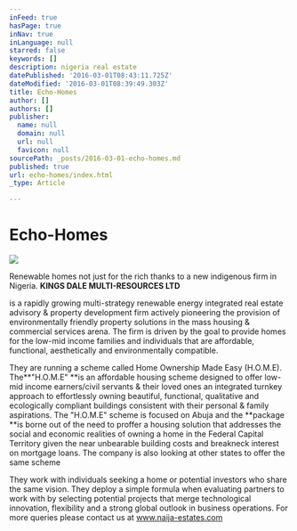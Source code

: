 ```yaml
---
inFeed: true
hasPage: true
inNav: true
inLanguage: null
starred: false
keywords: []
description: nigeria real estate
datePublished: '2016-03-01T08:43:11.725Z'
dateModified: '2016-03-01T08:39:49.303Z'
title: Echo-Homes
author: []
authors: []
publisher:
  name: null
  domain: null
  url: null
  favicon: null
sourcePath: _posts/2016-03-01-echo-homes.md
published: true
url: echo-homes/index.html
_type: Article

---
```

# Echo-Homes
![](https://the-grid-user-content.s3-us-west-2.amazonaws.com/d5a4506b-8a9d-4dc7-9c8a-a1abbc6f58b1.jpg)

Renewable homes not just for the rich thanks to a new indigenous firm in Nigeria. **KINGS DALE MULTI-RESOURCES LTD**

is a rapidly growing multi-strategy renewable energy integrated real estate advisory & property development firm actively pioneering the provision of environmentally friendly property solutions in the mass housing & commercial services arena. The firm is driven by the goal to provide homes for the low-mid income families and individuals that are affordable, functional, aesthetically and environmentally compatible.

They are running a scheme called Home Ownership Made Easy (H.O.M.E). The**"H.O.M.E" **is an affordable housing scheme designed to offer low-mid income earners/civil servants & their loved ones an integrated turnkey approach to effortlessly owning beautiful, functional, qualitative and ecologically compliant buildings consistent with their personal & family aspirations. The "H.O.M.E" scheme is focused on Abuja and the **package **is borne out of the need to proffer a housing solution that addresses the social and economic realities of owning a home in the Federal Capital Territory given the near unbearable building costs and breakneck interest on mortgage loans. The company is also looking at other states to offer the same scheme

They work with individuals seeking a home or potential investors who share the same vision. They deploy a simple formula when evaluating partners to work with by selecting potential projects that merge technological innovation, flexibility and a strong global outlook in business operations. For more queries please contact us at www.naija-estates.com 

[][0]

[0]: http://www.naija-estates.com/